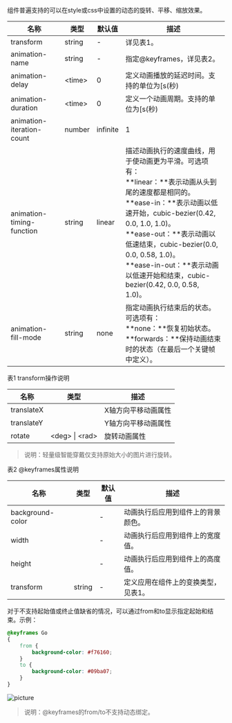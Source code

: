 组件普遍支持的可以在style或css中设置的动态的旋转、平移、缩放效果。

|  名称   | 类型  |  默认值   | 描述  |
|  ----  | ----  |  ----  | ----  |
| transform  | string | - | 详见表1。 |
| animation-name  | string | - | 指定@keyframes，详见表2。 |
| animation-delay  | \<time\> | 0 | 定义动画播放的延迟时间。支持的单位为[s(秒)|ms(毫秒) ]，默认单位为ms，格式为：1000ms或1s。 |
| animation-duration  | \<time\> | 0 | 定义一个动画周期。支持的单位为[s(秒)|ms(毫秒) ]，默认单位为ms，格式为：1000ms或1s。<br/> **说明：**轻量级智能穿戴上，动画周期最大值为60s。<br/>animation-duration 样式必须设置，否则时长为 0，则不会播放动画。 |
| animation-iteration-count  | number | infinite | 1 | 定义动画播放的次数，默认播放一次，可通过设置为infinite无限次播放。 |
| animation-timing-function  | string | linear | 描述动画执行的速度曲线，用于使动画更为平滑。可选项有：<br/>**linear：**表示动画从头到尾的速度都是相同的。<br/>**ease-in：**表示动画以低速开始，cubic-bezier(0.42, 0.0, 1.0, 1.0)。<br/>**ease-out：**表示动画以低速结束，cubic-bezier(0.0, 0.0, 0.58, 1.0)。<br/>**ease-in-out：**表示动画以低速开始和结束，cubic-bezier(0.42, 0.0, 0.58, 1.0)。 |
| animation-fill-mode  | string | none | 指定动画执行结束后的状态。可选项有：<br/>**none：**恢复初始状态。<br/>**forwards：**保持动画结束时的状态（在最后一个关键帧中定义）。 |

表1 transform操作说明

|  名称   | 类型  | 描述  |
|  ----  | ----  | ----  |
| translateX  | <length> | X轴方向平移动画属性 |
| translateY  | <length> | Y轴方向平移动画属性 |
| rotate  | \<deg\> \| \<rad\> | 旋转动画属性 |

> 说明：轻量级智能穿戴仅支持原始大小的图片进行旋转。

表2 @keyframes属性说明

|  名称   | 类型  |  默认值   | 描述  |
|  ----  | ----  |  ----  | ----  |
| background-color  | <color> | -  | 动画执行后应用到组件上的背景颜色。 |
| width  | <length> | -  | 动画执行后应用到组件上的宽度值。 |
| height  | <length> | -  | 动画执行后应用到组件上的高度值。 |
| transform  | string | -  | 定义应用在组件上的变换类型，见表1。 |

对于不支持起始值或终止值缺省的情况，可以通过from和to显示指定起始和结束。示例：
```css
@keyframes Go
{
    from {
        background-color: #f76160;
    }
    to {
        background-color: #09ba07;
    }
}
```

![picture](https://communityfile-drcn.op.hicloud.com/FileServer/getFile/cmtyPub/011/111/111/0000000000011111111.20200930144419.12562769090068034679161790658283:50510930071315:2800:24C94BA6793BA636D81432870BAA8AA9E5E9732400593733190F2A6DAF7907D2.gif?needInitFileName=true?needInitFileName=true)

> 说明：@keyframes的from/to不支持动态绑定。